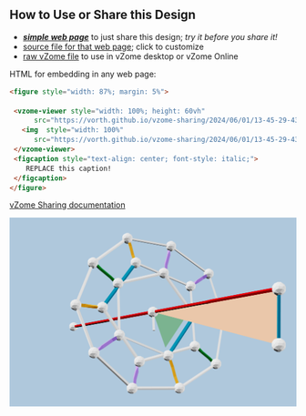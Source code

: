 
## How to Use or Share this Design

 - [***simple web page***](<https://vorth.github.io/vzome-sharing/2024/06/01/13-45-29-432Z-test-perspective/>) to just share this design; *try it before you share it!*
 - [source file for that web page](<https://github.com/vorth/vzome-sharing/edit/main/2024/06/01/13-45-29-432Z-test-perspective/index.md>); click to customize
 - [raw vZome file](<https://raw.githubusercontent.com/vorth/vzome-sharing/main/2024/06/01/13-45-29-432Z-test-perspective/test-perspective.vZome>) to use in vZome desktop or vZome Online
 
 HTML for embedding in any web page:
 ```html
<figure style="width: 87%; margin: 5%">
  
  <vzome-viewer style="width: 100%; height: 60vh" 
       src="https://vorth.github.io/vzome-sharing/2024/06/01/13-45-29-432Z-test-perspective/test-perspective.vZome" >
    <img  style="width: 100%"
       src="https://vorth.github.io/vzome-sharing/2024/06/01/13-45-29-432Z-test-perspective/test-perspective.png" >
  </vzome-viewer>
  <figcaption style="text-align: center; font-style: italic;">
     REPLACE this caption!
  </figcaption>
</figure>

 ```

[vZome Sharing documentation](https://vzome.github.io/vzome/sharing.html#how-it-works)

![Image](<test-perspective.png>)

